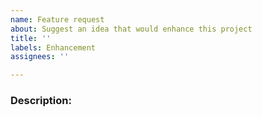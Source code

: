 ```yaml
---
name: Feature request
about: Suggest an idea that would enhance this project
title: ''
labels: Enhancement
assignees: ''

---
```


### Description:
<!-- Remove this comment and describe what you want to happen -->
